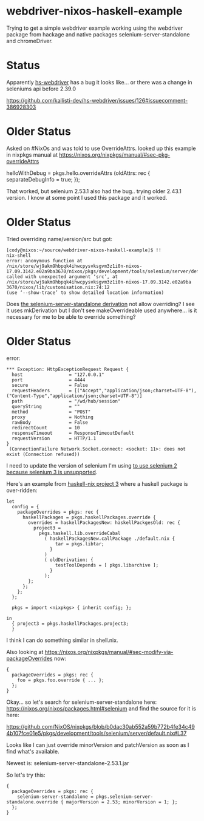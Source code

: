 # webdriver-nixos-haskell-example


Trying to get a simple webdriver example working using the webdriver package from hackage and native packages selenium-server-standalone and chromeDriver.


# Status

Apparently [hs-webdriver](https://github.com/kallisti-dev/hs-webdriver/issues/126) has a bug it looks like... or there was a change in seleniums api before 2.39.0

https://github.com/kallisti-dev/hs-webdriver/issues/126#issuecomment-386928303

# Older Status

Asked on #NixOs and was told to use OverrideAttrs. looked up this example in nixpkgs manual at https://nixos.org/nixpkgs/manual/#sec-pkg-overrideAttrs

helloWithDebug = pkgs.hello.overrideAttrs (oldAttrs: rec {
    separateDebugInfo = true;
});

That worked, but selenium 2.53.1 also had the bug.. trying older 2.43.1 version. I know at some point I used this package and it worked.


# Older Status

Tried overriding name/version/src but got:

```
[cody@nixos:~/source/webdriver-nixos-haskell-example]$ !!
nix-shell
error: anonymous function at /nix/store/wj9akm9hbpqk4ihwcpysvksgvm3z1i0n-nixos-17.09.3142.e02a9ba3670/nixos/pkgs/development/tools/selenium/server/default.nix:1:1 called with unexpected argument ‘src’, at /nix/store/wj9akm9hbpqk4ihwcpysvksgvm3z1i0n-nixos-17.09.3142.e02a9ba
3670/nixos/lib/customisation.nix:74:12                                                                                                                                                                                                                                          
(use ‘--show-trace’ to show detailed location information)
```

Does [the selenium-server-standalone derivation](https://github.com/NixOS/nixpkgs/blob/b0dac30ab552a59b772b4fe34c494b107fce01e5/pkgs/development/tools/selenium/server/default.nix#L14) not allow overriding? I see it uses mkDerivation but I don't see makeOverrideable used anywhere... is it necessary for me to be able to override something?

# Older Status

error:

```
*** Exception: HttpExceptionRequest Request {
  host                 = "127.0.0.1"
  port                 = 4444
  secure               = False
  requestHeaders       = [("Accept","application/json;charset=UTF-8"),("Content-Type","application/json;charset=UTF-8")]
  path                 = "/wd/hub/session"
  queryString          = ""
  method               = "POST"
  proxy                = Nothing
  rawBody              = False
  redirectCount        = 10
  responseTimeout      = ResponseTimeoutDefault
  requestVersion       = HTTP/1.1
}
 (ConnectionFailure Network.Socket.connect: <socket: 11>: does not exist (Connection refused))
```

I need to update the version of selenium I'm using [to use selenium 2 because selenium 3 is unsupported](https://github.com/kallisti-dev/hs-webdriver/issues/126).


Here's an example from [haskell-nix project 3]() where a haskell package is over-ridden:

```
let
  config = {
    packageOverrides = pkgs: rec {
      haskellPackages = pkgs.haskellPackages.override {
        overrides = haskellPackagesNew: haskellPackgesOld: rec {
          project3 =
            pkgs.haskell.lib.overrideCabal
              ( haskellPackagesNew.callPackage ./default.nix {
                  tar = pkgs.libtar;
                }
              )
              ( oldDerivation: {
                  testToolDepends = [ pkgs.libarchive ];
                }
              );
        };
      };
    };
  };

  pkgs = import <nixpkgs> { inherit config; };

in
  { project3 = pkgs.haskellPackages.project3;
  }
```

I think I can do something similar in shell.nix.

Also looking at https://nixos.org/nixpkgs/manual/#sec-modify-via-packageOverrides now:

```
{
  packageOverrides = pkgs: rec {
    foo = pkgs.foo.override { ... };
  };
}

```

Okay... so let's search for selenium-server-standalone here: https://nixos.org/nixos/packages.html#selenium and find the source for it is here:

https://github.com/NixOS/nixpkgs/blob/b0dac30ab552a59b772b4fe34c494b107fce01e5/pkgs/development/tools/selenium/server/default.nix#L37

Looks like I can just override minorVersion and patchVersion as soon as I find what's available.

Newest is: selenium-server-standalone-2.53.1.jar

So let's try this:

```
{
  packageOverrides = pkgs: rec {
    selenium-server-standalone = pkgs.selenium-server-standalone.override { majorVersion = 2.53; minorVersion = 1; };
  };
}
```



